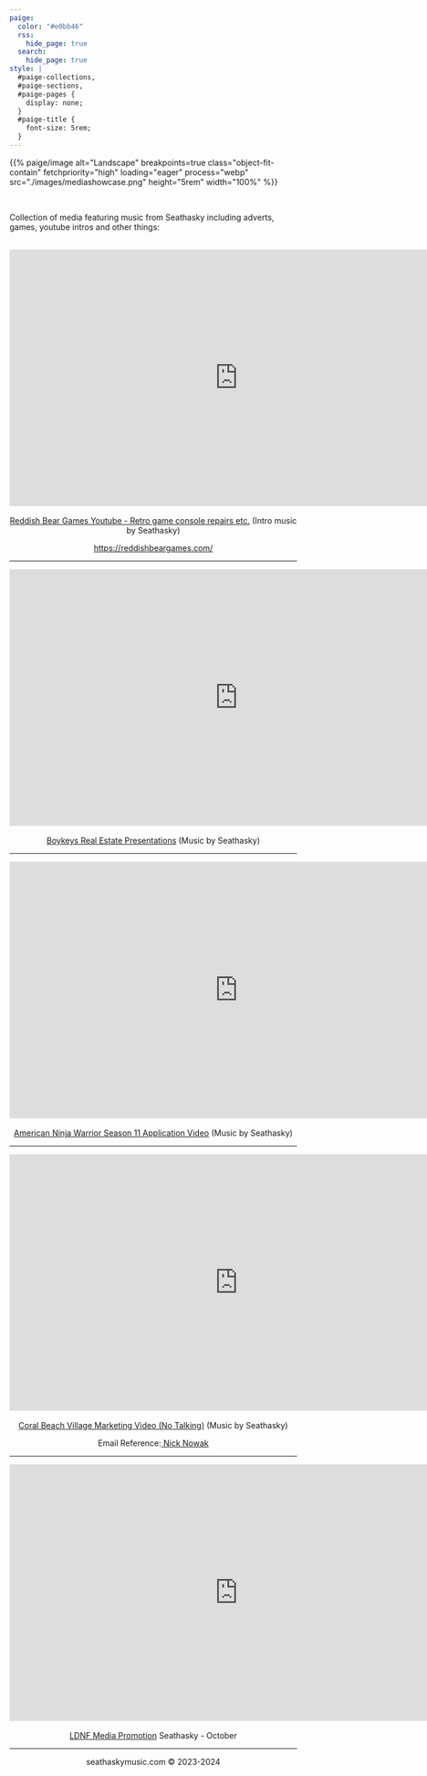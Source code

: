 ```yaml
---
paige:
  color: "#e0bb46"
  rss:
    hide_page: true
  search:
    hide_page: true
style: |
  #paige-collections,
  #paige-sections,
  #paige-pages {
    display: none;
  }
  #paige-title {
    font-size: 5rem;
  }
---
```

<p>{{% paige/image alt="Landscape" breakpoints=true class="object-fit-contain" fetchpriority="high" loading="eager" process="webp" src="./images/mediashowcase.png" height="5rem" width="100%" %}}</p><br>
<!DOCTYPE html>
<html lang="en">
<head>
    <meta charset="UTF-8">
    <meta name="viewport" content="width=device-width, initial-scale=1.0">
    <title>Three Rows Layout</title>
    <style>
       /* Set the background image for the entire page */
        body {
            background-image: url('/images/discog/releasebg.png'); /* Replace 'your-wallpaper-image.jpg' with the actual image path */
            background-size: cover; /* Cover the entire viewport */
            background-repeat: no-repeat; /* Prevent repeating the image */
            background-attachment: fixed;
            }
    </style>
</head>

<link rel="stylesheet" href="https://cdnjs.cloudflare.com/ajax/libs/font-awesome/6.4.2/css/all.min.css" integrity="sha512-z3gLpd7yknf1YoNbCzqRKc4qyor8gaKU1qmn+CShxbuBusANI9QpRohGBreCFkKxLhei6S9CQXFEbbKuqLg0DA==" crossorigin="anonymous" referrerpolicy="no-referrer" />
<p>Collection of media featuring music from Seathasky including adverts, games, youtube intros and other things:
<br><br>

<center><iframe width="800" height="450" src="https://www.youtube.com/embed/g4Ag9vtcQSs?si=hGyXGyk-KKiJIpTX" title="YouTube video player" frameborder="0" allow="accelerometer; autoplay; clipboard-write; encrypted-media; gyroscope; picture-in-picture; web-share" allowfullscreen></iframe></center><br>
<center><a href="https://www.youtube.com/@ReddishBearGames">Reddish Bear Games Youtube - Retro game console repairs etc.</a> (Intro music by Seathasky)</p></center>
<center><a href="https://reddishbeargames.com/">https://reddishbeargames.com/</a></p></center>

---

<center><iframe width="800" height="450" src="https://www.youtube.com/embed/UovrA9ZWPLM?si=dq__MVs1rbg_X1e7" title="YouTube video player" frameborder="0" allow="accelerometer; autoplay; clipboard-write; encrypted-media; gyroscope; picture-in-picture; web-share" allowfullscreen></iframe></center><br>
<center><a href="https://www.youtube.com/@boykeys">Boykeys Real Estate Presentations</a> (Music by Seathasky)</p></center>


---

<center><iframe width="800" height="450" src="https://www.youtube.com/embed/OYA_J1UXgug?si=mEn421rrH5dyR2CO" title="YouTube video player" frameborder="0" allow="accelerometer; autoplay; clipboard-write; encrypted-media; gyroscope; picture-in-picture; web-share" allowfullscreen></iframe></center><br>
<center><a href="https://www.youtube.com/watch?v=OYA_J1UXgug">American Ninja Warrior Season 11 Application Video</a> (Music by Seathasky)</p></center>


---

<center><iframe width="800" height="450" src="https://www.youtube.com/embed/RTNFlr43hgw?si=gQwPkoOe-yKotlah" title="YouTube video player" frameborder="0" allow="accelerometer; autoplay; clipboard-write; encrypted-media; gyroscope; picture-in-picture; web-share" allowfullscreen></iframe></center><br>
<center><a href="https://www.coralbeachvillage.com">Coral Beach Village Marketing Video (No Talking)</a> (Music by Seathasky)</p></center>
<center><p>Email Reference:<a href="mailto:ngnowak@gmail.com"> Nick Nowak</a></p></center>

---

<center><iframe width="800" height="450" src="https://www.youtube.com/embed/WcbDUcoRJ5I?si=ZPvfSfMEL5G0hKyc" title="YouTube video player" frameborder="0" allow="accelerometer; autoplay; clipboard-write; encrypted-media; gyroscope; picture-in-picture; web-share" allowfullscreen></iframe></center><br>
<center><a href="https://www.youtube.com/@Liquiddnbftw">LDNF Media Promotion</a>  Seathasky - October</p></center>

---

<center><h8>seathaskymusic.com © 2023-2024</h8></center>

